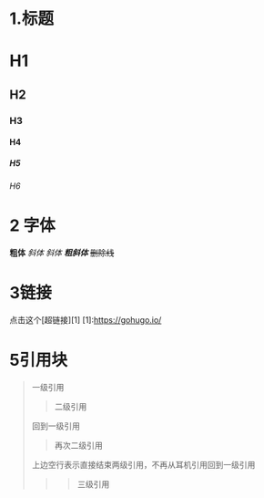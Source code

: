 # 1.标题
# H1
## H2
### H3
#### H4
##### H5
###### H6

# 2 字体
**粗体**
*斜体*
_斜体_
***粗斜体***
~~删除线~~

# 3链接
点击这个[超链接][1]
[1]:https://gohugo.io/

# 5引用块
>一级引用
>
>> 二级引用
>
>回到一级引用
>>再次二级引用
>
>上边空行表示直接结束两级引用，不再从耳机引用回到一级引用
>
>>>三级引用
